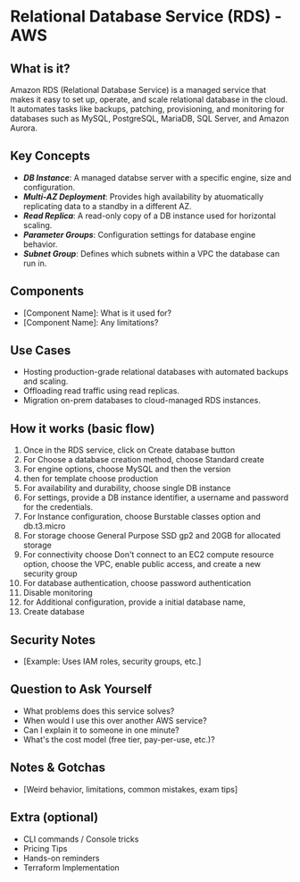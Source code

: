 # Relational Database Service (RDS) - AWS

## What is it?
Amazon RDS (Relational Database Service) is a managed service that makes it easy to set up, operate, and scale relational database in the cloud. It automates tasks like backups, patching, provisioning, and monitoring for databases such as MySQL, PostgreSQL, MariaDB, SQL Server, and Amazon Aurora.

## Key Concepts
- ***DB Instance***: A managed databse server with a specific engine, size and configuration.
- ***Multi-AZ Deployment***: Provides high availability by atuomatically replicating data to a standby in a different AZ.
- ***Read Replica***: A read-only copy of a DB instance used for horizontal scaling.
- ***Parameter Groups***: Configuration settings for database engine behavior.
- ***Subnet Group***: Defines which subnets within a VPC the database can run in.

## Components
- [Component Name]: What is it used for?
- [Component Name]: Any limitations?

## Use Cases
- Hosting production-grade relational databases with automated backups and scaling.
- Offloading read traffic using read replicas.
- Migration on-prem databases to cloud-managed RDS instances.

## How it works (basic flow)
1. Once in the RDS service, click on Create database button
2. For Choose a database creation method, choose Standard create
3. For engine options, choose MySQL and then the version
4. then for template choose production
5. For availability and durability, choose single DB instance
6. For settings, provide a DB instance identifier, a username and password for the credentials.
7. For Instance configuration, choose Burstable classes option and db.t3.micro
8. For storage choose General Purpose SSD gp2 and 20GB for allocated storage
9. For connectivity choose Don't connect to an EC2 compute resource option, choose the VPC, enable public access, and create a new security group
10. For database authentication, choose password authentication
11. Disable monitoring
12. for Additional configuration, provide a initial database name, 
13. Create database

## Security Notes
- [Example: Uses IAM roles, security groups, etc.]

## Question to Ask Yourself

- What problems does this service solves?
- When would I use this over another AWS service?
- Can I explain it to someone in one minute?
- What's the cost model (free tier, pay-per-use, etc.)?

## Notes & Gotchas
- [Weird behavior, limitations, common mistakes, exam tips]

## Extra (optional)
- CLI commands / Console tricks
- Pricing Tips
- Hands-on reminders
- Terraform Implementation